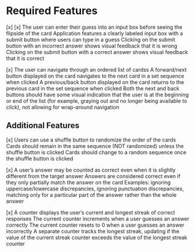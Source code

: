 # Required Features

[x] [x] The user can enter their guess into an input box before seeing the flipside of the card
        Application features a clearly labeled input box with a submit button where users can type in a guess
        Clicking on the submit button with an incorrect answer shows visual feedback that it is wrong
        Clicking on the submit button with a correct answer shows visual feedback that it is correct

[x] The user can navigate through an ordered list of cardss
        A forward/next button displayed on the card navigates to the next card in a set sequence when clicked
        A previous/back button displayed on the card returns to the previous card in the set sequence when clicked
        Both the next and back buttons should have some visual indication that the user is at the beginning or end of the list (for example, graying out and no longer being available to click), not allowing for wrap-around navigation

## Additional Features

[x]  Users can use a shuffle button to randomize the order of the cards
        Cards should remain in the same sequence (NOT randomized) unless the shuffle button is clicked
        Cards should change to a random sequence once the shuffle button is clicked

[x]  A user’s answer may be counted as correct even when it is slightly different from the target answer
        Answers are considered correct even if they only partially match the answer on the card
        Examples: ignoring uppercase/lowercase discrepancies, ignoring punctuation discrepancies, matching only for a particular part of the answer rather than the whole answer

[x] A counter displays the user’s current and longest streak of correct responses
        The current counter increments when a user guesses an answer correctly
        The current counter resets to 0 when a user guesses an answer incorrectly
        A separate counter tracks the longest streak, updating if the value of the current streak counter exceeds the value of the longest streak counter